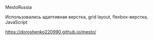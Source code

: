 MestoRussia

Использовались адаптивная верстка, grid layout, flexbox-верстка, JavaScript

https://doroshenko220990.github.io/mesto/